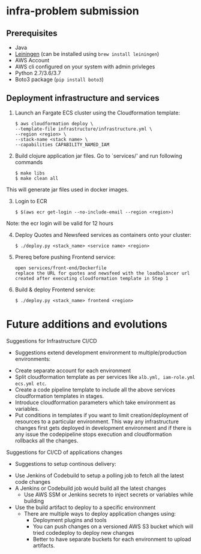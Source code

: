 # infra-problem submission

## Prerequisites

* Java
* [Leiningen](http://leiningen.org/) (can be installed using `brew install leiningen`)
* AWS Account
* AWS cli configured on your system with admin privleges
* Python 2.7/3.6/3.7
* Boto3 package (`pip install boto3`)

## Deployment infrastructure and services

1. Launch an Fargate ECS cluster using the Cloudformation template:

   ```
   $ aws cloudformation deploy \
   --template-file infrastructure/infrastructure.yml \
   --region <region> \
   --stack-name <stack name> \
   --capabilities CAPABILITY_NAMED_IAM
   ```
2. Build clojure application jar files. Go to `services/' and run following commands

    ```
    $ make libs
    $ make clean all
    ```
This will generate jar files used in docker images.

3. Login to ECR

    ```
    $ $(aws ecr get-login --no-include-email --region <region>)
    ```
Note: the ecr login will be valid for 12 hours

4. Deploy Quotes and Newsfeed services as containers onto your cluster: 

   ```
   $ ./deploy.py <stack_name> <service name> <region>
   ```
5. Prereq before pushing Frontend service:

    ```
    open services/front-end/Dockerfile
    replace the URL for quotes and newsfeed with the loadbalancer url created after executing cloudformation template in Step 1

    ```
6.  Build & deploy Frontend service:

    ```
    $ ./deploy.py <stack_name> frontend <region>
    ```


# Future additions and evolutions

Suggestions for Infrastructure CI/CD

- Suggestions extend development environment to multiple/production environments:
 * Create separate account for each environment
 * Split cloudformation template as per services like `alb.yml, iam-role.yml ecs.yml etc`.
 * Create a code pipeline template to include all the above services cloudformation templates in stages.
 * Introduce cloudformation parameters which take environment as variables.
 * Put conditions in templates if you want to limit creation/deployment of resources to a particular environment.
 This way any infrastructure changes first gets deployed in development environment and if there is any issue the codepipeline stops execution and cloudformation rollbacks all the changes.

Suggestions for CI/CD of applications changes
- Suggestions to setup continous delivery:
 * Use Jenkins of Codebuild to setup a polling job to fetch all the latest code changes
 * A Jenkins or Codebuild job would build all the latest changes 
    - Use AWS SSM or Jenkins secrets to inject secrets or variables while building
 * Use the build artifact to deploy to a specific environment
    - There are multiple ways to deploy application changes using:
        - Deployment plugins and tools 
        - You can push changes on a versioned AWS S3 bucket which will tried codedeploy to deploy new changes
        - Better to have separate buckets for each environment to upload artifacts.
 